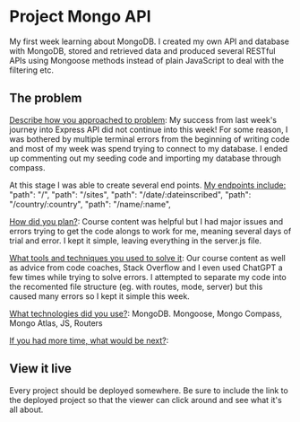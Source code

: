 # Project Mongo API

My first week learning about MongoDB. I created my own API and database with MongoDB, stored and retrieved data and produced several RESTful APIs using Mongoose methods instead of plain JavaScript to deal with the filtering etc.

## The problem

<ins>Describe how you approached to problem</ins>: My success from last week's journey into Express API did not continue into this week! For some reason, I was bothered by multiple terminal errors from the beginning of writing code and most of my week was spend trying to connect to my database. I ended up commenting out my seeding code and importing my database through compass.

At this stage I was able to create several end points. 
<ins>My endpoints include:</ins> 
    "path": "/",
    "path": "/sites",
    "path": "/date/:dateinscribed",
    "path": "/country/:country",
    "path": "/name/:name",

<ins>How did you plan?</ins>: Course content was helpful but I had major issues and errors trying to get the code alongs to work for me, meaning several days of trial and error. I kept it simple, leaving everything in the server.js file.

<ins>What tools and techniques you used to solve it</ins>: Our course content as well as advice from code coaches, Stack Overflow and I even used ChatGPT a few times while trying to solve errors. I attempted to separate my code into the recomented file structure (eg. with routes, mode, server) but this caused many errors so I kept it simple this week.

<ins>What technologies did you use?</ins>: MongoDB. Mongoose, Mongo Compass, Mongo Atlas, JS, Routers

<ins>If you had more time, what would be next?</ins>: 

## View it live

Every project should be deployed somewhere. Be sure to include the link to the deployed project so that the viewer can click around and see what it's all about.
